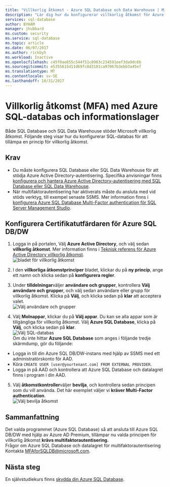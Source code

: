 ```yaml
---
title: "Villkorlig åtkomst - Azure SQL Database och Data Warehouse | Microsoft-dokument"
description: "Lär dig hur du konfigurerar villkorlig åtkomst för Azure SQL Database och datalagret."
services: sql-database
author: BYHAM
manager: jhubbard
ms.custom: security
ms.service: sql-database
ms.topic: article
ms.date: 06/07/2017
ms.author: rickbyh
ms.workload: Inactive
ms.openlocfilehash: c45f0ae655c544f51c8983c234591eef3da9dc6b
ms.sourcegitcommit: e5355615d11d69fc8d3101ca97067b3ebb3a45ef
ms.translationtype: MT
ms.contentlocale: sv-SE
ms.lasthandoff: 10/31/2017
---
```

# <a name="conditional-access-mfa-with-azure-sql-database-and-data-warehouse"></a>Villkorlig åtkomst (MFA) med Azure SQL-databas och informationslager  

Både SQL Database och SQL Data Warehouse stöder Microsoft villkorlig åtkomst. Följande steg visar hur du konfigurerar SQL-databas för att tillämpa en princip för villkorlig åtkomst.  

## <a name="prerequisites"></a>Krav  
- Du måste konfigurera SQL Database eller SQL Data Warehouse för att stödja Azure Active Directory-autentisering. Specifika anvisningar finns [konfigurera och hantera Azure Active Directory-autentisering med SQL Database eller SQL Data Warehouse](sql-database-aad-authentication-configure.md).  
- När multifaktorautentisering har aktiverats måste du ansluta med vid stöds verktyg, till exempel senaste SSMS. Mer information finns i [konfigurera Azure SQL Database Multi-Factor authentication för SQL Server Management Studio](sql-database-ssms-mfa-authentication-configure.md).  

## <a name="configure-ca-for-azure-sql-dbdw"></a>Konfigurera Certifikatutfärdaren för Azure SQL DB/DW  
1.  Logga in på portalen, Välj **Azure Active Directory**, och välj sedan **villkorlig åtkomst**. Mer information finns i [Teknisk referens för Azure Active Directory villkorlig åtkomst](https://docs.microsoft.com/en-us/azure/active-directory/active-directory-conditional-access-technical-reference).  
  ![bladet för villkorlig åtkomst](./media/sql-database-conditional-access/conditional-access-blade.png) 
     
2.  I den **villkorliga åtkomstprinciper** bladet, klickar du på **ny princip**, ange ett namn och klicka sedan på **konfigurera regler**.  
3.  Under **tilldelningar**väljer **användare och grupper**, kontrollera **Välj användare och grupper**, och välj sedan användare eller grupp för villkorlig åtkomst. Klicka på **Välj**, och klicka sedan på **klar** att acceptera valet.  
  ![Välj användare och grupper](./media/sql-database-conditional-access/select-users-and-groups.png)  

4.  Välj **Molnappar**, klickar du på **Välj appar**. Du kan se alla appar som är tillgängliga för villkorlig åtkomst. Välj **Azure SQL Database**, klicka på **Välj**, och klicka sedan på **klar**.  
  ![Välj SQL-databas](./media/sql-database-conditional-access/select-sql-database.png)  
  Om du inte hittar **Azure SQL Database** som anges i följande tredje skärmdump, gör du följande:   
  - Logga in till din Azure SQL DB/DW-instans med hjälp av SSMS med ett administratörskonto för AAD.  
  - Köra `CREATE USER [user@yourtenant.com] FROM EXTERNAL PROVIDER`.  
  - Logga in på AAD och kontrollera att Azure SQL Database och datalagret finns i program i din AAD.  

5.  Välj **åtkomstkontroller**väljer **bevilja**, och kontrollera sedan principen som du vill använda. Det här exemplet väljer vi **kräver Multi-Factor authentication**.  
  ![Välj bevilja åtkomst](./media/sql-database-conditional-access/grant-access.png)  

## <a name="summary"></a>Sammanfattning  
Det valda programmet (Azure SQL Database) så att ansluta till Azure SQL DB/DW med hjälp av Azure AD Premium, tillämpar nu valda principen för villkorlig åtkomst **krävs multifaktorautentisering.**  
Frågor om Azure SQL Database och datalagret för multifaktorautentisering Kontakta MFAforSQLDB@microsoft.com.  

## <a name="next-steps"></a>Nästa steg  

En självstudiekurs finns [skydda din Azure SQL Database](sql-database-security-tutorial.md).
